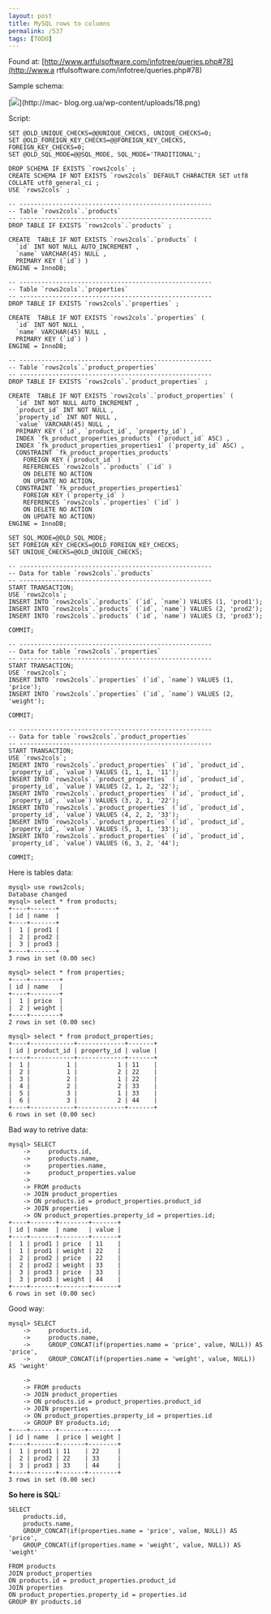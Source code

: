 ```yaml
---
layout: post
title: MySQL rows to columns
permalink: /537
tags: [TODO]
---
```


Found at: [http://www.artfulsoftware.com/infotree/queries.php#78](http://www.a
rtfulsoftware.com/infotree/queries.php#78)


Sample schema:


[![](http://mac-blog.org.ua/wp-content/uploads/18-300x70.png)](http://mac-
blog.org.ua/wp-content/uploads/18.png)


Script:


    SET @OLD_UNIQUE_CHECKS=@@UNIQUE_CHECKS, UNIQUE_CHECKS=0;
    SET @OLD_FOREIGN_KEY_CHECKS=@@FOREIGN_KEY_CHECKS, FOREIGN_KEY_CHECKS=0;
    SET @OLD_SQL_MODE=@@SQL_MODE, SQL_MODE='TRADITIONAL';

    DROP SCHEMA IF EXISTS `rows2cols` ;
    CREATE SCHEMA IF NOT EXISTS `rows2cols` DEFAULT CHARACTER SET utf8 COLLATE utf8_general_ci ;
    USE `rows2cols` ;

    -- -----------------------------------------------------
    -- Table `rows2cols`.`products`
    -- -----------------------------------------------------
    DROP TABLE IF EXISTS `rows2cols`.`products` ;

    CREATE  TABLE IF NOT EXISTS `rows2cols`.`products` (
      `id` INT NOT NULL AUTO_INCREMENT ,
      `name` VARCHAR(45) NULL ,
      PRIMARY KEY (`id`) )
    ENGINE = InnoDB;

    -- -----------------------------------------------------
    -- Table `rows2cols`.`properties`
    -- -----------------------------------------------------
    DROP TABLE IF EXISTS `rows2cols`.`properties` ;

    CREATE  TABLE IF NOT EXISTS `rows2cols`.`properties` (
      `id` INT NOT NULL ,
      `name` VARCHAR(45) NULL ,
      PRIMARY KEY (`id`) )
    ENGINE = InnoDB;

    -- -----------------------------------------------------
    -- Table `rows2cols`.`product_properties`
    -- -----------------------------------------------------
    DROP TABLE IF EXISTS `rows2cols`.`product_properties` ;

    CREATE  TABLE IF NOT EXISTS `rows2cols`.`product_properties` (
      `id` INT NOT NULL AUTO_INCREMENT ,
      `product_id` INT NOT NULL ,
      `property_id` INT NOT NULL ,
      `value` VARCHAR(45) NULL ,
      PRIMARY KEY (`id`, `product_id`, `property_id`) ,
      INDEX `fk_product_properties_products` (`product_id` ASC) ,
      INDEX `fk_product_properties_properties1` (`property_id` ASC) ,
      CONSTRAINT `fk_product_properties_products`
        FOREIGN KEY (`product_id` )
        REFERENCES `rows2cols`.`products` (`id` )
        ON DELETE NO ACTION
        ON UPDATE NO ACTION,
      CONSTRAINT `fk_product_properties_properties1`
        FOREIGN KEY (`property_id` )
        REFERENCES `rows2cols`.`properties` (`id` )
        ON DELETE NO ACTION
        ON UPDATE NO ACTION)
    ENGINE = InnoDB;

    SET SQL_MODE=@OLD_SQL_MODE;
    SET FOREIGN_KEY_CHECKS=@OLD_FOREIGN_KEY_CHECKS;
    SET UNIQUE_CHECKS=@OLD_UNIQUE_CHECKS;

    -- -----------------------------------------------------
    -- Data for table `rows2cols`.`products`
    -- -----------------------------------------------------
    START TRANSACTION;
    USE `rows2cols`;
    INSERT INTO `rows2cols`.`products` (`id`, `name`) VALUES (1, 'prod1');
    INSERT INTO `rows2cols`.`products` (`id`, `name`) VALUES (2, 'prod2');
    INSERT INTO `rows2cols`.`products` (`id`, `name`) VALUES (3, 'prod3');

    COMMIT;

    -- -----------------------------------------------------
    -- Data for table `rows2cols`.`properties`
    -- -----------------------------------------------------
    START TRANSACTION;
    USE `rows2cols`;
    INSERT INTO `rows2cols`.`properties` (`id`, `name`) VALUES (1, 'price');
    INSERT INTO `rows2cols`.`properties` (`id`, `name`) VALUES (2, 'weight');

    COMMIT;

    -- -----------------------------------------------------
    -- Data for table `rows2cols`.`product_properties`
    -- -----------------------------------------------------
    START TRANSACTION;
    USE `rows2cols`;
    INSERT INTO `rows2cols`.`product_properties` (`id`, `product_id`, `property_id`, `value`) VALUES (1, 1, 1, '11');
    INSERT INTO `rows2cols`.`product_properties` (`id`, `product_id`, `property_id`, `value`) VALUES (2, 1, 2, '22');
    INSERT INTO `rows2cols`.`product_properties` (`id`, `product_id`, `property_id`, `value`) VALUES (3, 2, 1, '22');
    INSERT INTO `rows2cols`.`product_properties` (`id`, `product_id`, `property_id`, `value`) VALUES (4, 2, 2, '33');
    INSERT INTO `rows2cols`.`product_properties` (`id`, `product_id`, `property_id`, `value`) VALUES (5, 3, 1, '33');
    INSERT INTO `rows2cols`.`product_properties` (`id`, `product_id`, `property_id`, `value`) VALUES (6, 3, 2, '44');

    COMMIT;



Here is tables data:


    mysql> use rows2cols;
    Database changed
    mysql> select * from products;
    +----+-------+
    | id | name  |
    +----+-------+
    |  1 | prod1 |
    |  2 | prod2 |
    |  3 | prod3 |
    +----+-------+
    3 rows in set (0.00 sec)

    mysql> select * from properties;
    +----+--------+
    | id | name   |
    +----+--------+
    |  1 | price  |
    |  2 | weight |
    +----+--------+
    2 rows in set (0.00 sec)

    mysql> select * from product_properties;
    +----+------------+-------------+-------+
    | id | product_id | property_id | value |
    +----+------------+-------------+-------+
    |  1 |          1 |           1 | 11    |
    |  2 |          1 |           2 | 22    |
    |  3 |          2 |           1 | 22    |
    |  4 |          2 |           2 | 33    |
    |  5 |          3 |           1 | 33    |
    |  6 |          3 |           2 | 44    |
    +----+------------+-------------+-------+
    6 rows in set (0.00 sec)


Bad way to retrive data:


    mysql> SELECT
        ->     products.id,
        ->     products.name,
        ->     properties.name,
        ->     product_properties.value
        ->
        -> FROM products
        -> JOIN product_properties
        -> ON products.id = product_properties.product_id
        -> JOIN properties
        -> ON product_properties.property_id = properties.id;
    +----+-------+--------+-------+
    | id | name  | name   | value |
    +----+-------+--------+-------+
    |  1 | prod1 | price  | 11    |
    |  1 | prod1 | weight | 22    |
    |  2 | prod2 | price  | 22    |
    |  2 | prod2 | weight | 33    |
    |  3 | prod3 | price  | 33    |
    |  3 | prod3 | weight | 44    |
    +----+-------+--------+-------+
    6 rows in set (0.00 sec)


Good way:


    mysql> SELECT
        ->     products.id,
        ->     products.name,
        ->     GROUP_CONCAT(if(properties.name = 'price', value, NULL)) AS 'price',
        ->     GROUP_CONCAT(if(properties.name = 'weight', value, NULL)) AS 'weight'

        ->
        -> FROM products
        -> JOIN product_properties
        -> ON products.id = product_properties.product_id
        -> JOIN properties
        -> ON product_properties.property_id = properties.id
        -> GROUP BY products.id;
    +----+-------+-------+--------+
    | id | name  | price | weight |
    +----+-------+-------+--------+
    |  1 | prod1 | 11    | 22     |
    |  2 | prod2 | 22    | 33     |
    |  3 | prod3 | 33    | 44     |
    +----+-------+-------+--------+
    3 rows in set (0.00 sec)


**So here is SQL:**


    SELECT
        products.id,
        products.name,
        GROUP_CONCAT(if(properties.name = 'price', value, NULL)) AS 'price',
        GROUP_CONCAT(if(properties.name = 'weight', value, NULL)) AS 'weight'

    FROM products
    JOIN product_properties
    ON products.id = product_properties.product_id
    JOIN properties
    ON product_properties.property_id = properties.id
    GROUP BY products.id

